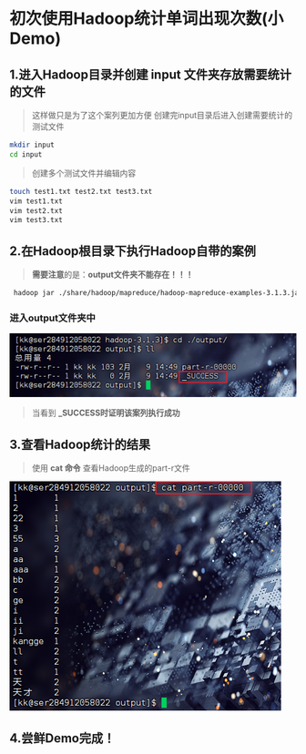 # 初次使用Hadoop统计单词出现次数(小Demo)

## 1.进入Hadoop目录并创建 input 文件夹存放需要统计的文件

> 这样做只是为了这个案列更加方便 创建完input目录后进入创建需要统计的测试文件
> 

```bash
mkdir input
cd input
```

> 创建多个测试文件并编辑内容
> 

```bash
touch test1.txt test2.txt test3.txt
vim test1.txt
vim test2.txt
vim test3.txt
```

## 2.在Hadoop根目录下执行Hadoop自带的案例

> **需要注意**的是：**output文件夹不能存在！！！**
> 

```bash
 hadoop jar ./share/hadoop/mapreduce/hadoop-mapreduce-examples-3.1.3.jar wordcount ./input output
```

### 进入output文件夹中

![任务执行成功文件.png](./Assets/任务执行成功文件.png)

> 当看到 **_SUCCESS时证明该案列执行成功**
> 

## 3.查看Hadoop统计的结果

> 使用 **cat 命令** 查看Hadoop生成的part-r文件
> 

![image.png](./Assets/查看统计单词统计结果内容.png)

## 4.尝鲜Demo完成！